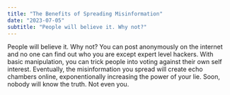 ```yaml
---
title: "The Benefits of Spreading Misinformation"
date: "2023-07-05"
subtitle: "People will believe it. Why not?"
---
```


People will believe it. Why not? You can post anonymously on the internet and no one can find out who you are except expert level hackers. With basic manipulation, you can trick people into voting against their own self interest. Eventually, the misinformation you spread will create echo chambers online, exponentionally increasing the power of your lie. Soon, nobody will know the truth. Not even you. 